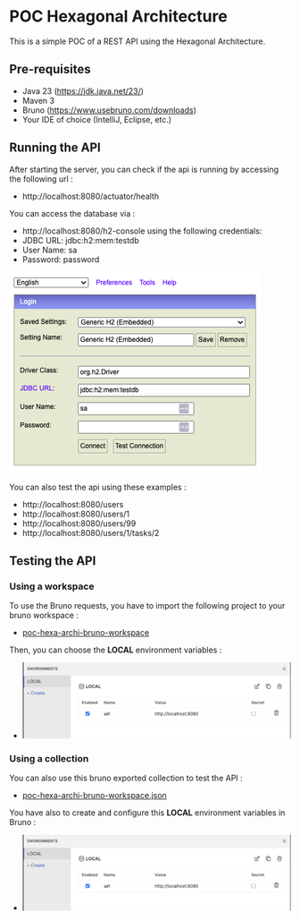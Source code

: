 # POC Hexagonal Architecture

This is a simple POC of a REST API using the Hexagonal Architecture.

## Pre-requisites
- Java 23 (https://jdk.java.net/23/)
- Maven 3
- Bruno (https://www.usebruno.com/downloads)
- Your IDE of choice (IntelliJ, Eclipse, etc.)

## Running the API

After starting the server, you can check if the api is running by accessing the following url :
- http://localhost:8080/actuator/health

You can access the database via :
- http://localhost:8080/h2-console
using the following credentials:
- JDBC URL: jdbc:h2:mem:testdb
- User Name: sa
- Password: password

![h2-connect.png](images/h2-connect.png)

You can also test the api using these examples :
- http://localhost:8080/users
- http://localhost:8080/users/1
- http://localhost:8080/users/99
- http://localhost:8080/users/1/tasks/2

## Testing the API

### Using a workspace

To use the Bruno requests, you have to import the following project to your bruno workspace :
- [poc-hexa-archi-bruno-workspace](poc-hexa-archi-bruno-workspace)

Then, you can choose the **LOCAL** environment variables :
- ![bruno-local-env.png](images/bruno-local-env.png)

### Using a collection

You can also use this bruno exported collection to test the API :
- [poc-hexa-archi-bruno-workspace.json](src/main/resources/bruno/poc-hexa-archi-bruno-workspace.json)

You have also to create and configure this **LOCAL** environment variables in Bruno :
- ![bruno-local-env.png](images/bruno-local-env.png)



